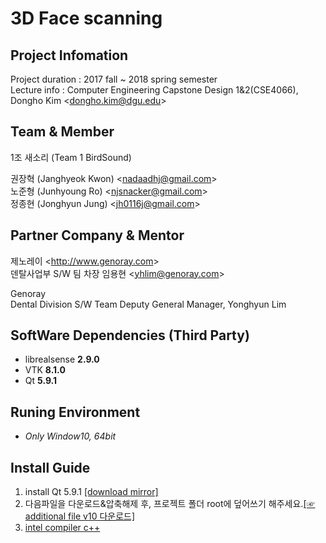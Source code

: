 # 3D Face scanning

## Project Infomation
Project duration : 2017 fall ~ 2018 spring semester  
Lecture info : Computer Engineering Capstone Design 1&2(CSE4066), Dongho Kim <<dongho.kim@dgu.edu>>

## Team & Member
1조 새소리 (Team 1 BirdSound)

권장혁 (Janghyeok Kwon) <<nadaadhj@gmail.com>>  
노준형 (Junhyoung Ro) <<njsnacker@gmail.com>>  
정종현 (Jonghyun Jung) <<jh0116j@gmail.com>>  

## Partner Company & Mentor
제노레이 <<http://www.genoray.com>>  
덴탈사업부 S/W 팀 차장 임용현 <<yhlim@genoray.com>>

Genoray  
Dental Division S/W Team Deputy General Manager, Yonghyun Lim

## SoftWare Dependencies (Third Party)
- librealsense **2.9.0**
- VTK **8.1.0**
- Qt **5.9.1**

## Runing Environment  
- *Only Window10, 64bit*

## Install Guide
1. install Qt 5.9.1 [\[download mirror\]](http://blog.njcells.net:8080/index.php/s/U5lGqam8IYTkrQ4)
2. 다음파일을 다운로드&압축해제 후, 프로젝트 폴더 root에 덮어쓰기 해주세요.[\[☞ additional file v10 다운로드\]](http://blog.njcells.net:8080/index.php/s/v0ovDAyMHMTH34g)
3. [intel compiler c++](https://software.intel.com/en-us/qualify-for-free-software/student)
